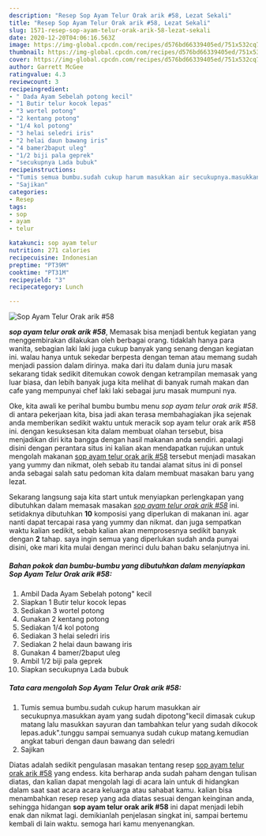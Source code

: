 ```yaml
---
description: "Resep Sop Ayam Telur Orak arik #58, Lezat Sekali"
title: "Resep Sop Ayam Telur Orak arik #58, Lezat Sekali"
slug: 1571-resep-sop-ayam-telur-orak-arik-58-lezat-sekali
date: 2020-12-20T04:06:16.563Z
image: https://img-global.cpcdn.com/recipes/d576bd66339405ed/751x532cq70/sop-ayam-telur-orak-arik-58-foto-resep-utama.jpg
thumbnail: https://img-global.cpcdn.com/recipes/d576bd66339405ed/751x532cq70/sop-ayam-telur-orak-arik-58-foto-resep-utama.jpg
cover: https://img-global.cpcdn.com/recipes/d576bd66339405ed/751x532cq70/sop-ayam-telur-orak-arik-58-foto-resep-utama.jpg
author: Garrett McGee
ratingvalue: 4.3
reviewcount: 3
recipeingredient:
- " Dada Ayam Sebelah potong kecil"
- "1 Butir telur kocok lepas"
- "3 wortel potong"
- "2 kentang potong"
- "1/4 kol potong"
- "3 helai seledri iris"
- "2 helai daun bawang iris"
- "4 bamer2baput uleg"
- "1/2 biji pala geprek"
- "secukupnya Lada bubuk"
recipeinstructions:
- "Tumis semua bumbu.sudah cukup harum masukkan air secukupnya.masukkan ayam yang sudah dipotong&#34;kecil dimasak cukup matang lalu masukkan sayuran dan tambahkan telur yang sudah dikocok lepas.aduk&#34;.tunggu sampai semuanya sudah cukup matang.kemudian angkat taburi dengan daun bawang dan seledri"
- "Sajikan"
categories:
- Resep
tags:
- sop
- ayam
- telur

katakunci: sop ayam telur 
nutrition: 271 calories
recipecuisine: Indonesian
preptime: "PT39M"
cooktime: "PT31M"
recipeyield: "3"
recipecategory: Lunch

---
```



![Sop Ayam Telur Orak arik #58](https://img-global.cpcdn.com/recipes/d576bd66339405ed/751x532cq70/sop-ayam-telur-orak-arik-58-foto-resep-utama.jpg)

<b><i>sop ayam telur orak arik #58</i></b>, Memasak bisa menjadi bentuk kegiatan yang menggembirakan dilakukan oleh berbagai orang. tidaklah hanya para wanita, sebagian laki laki juga cukup banyak yang senang dengan kegiatan ini. walau hanya untuk sekedar berpesta dengan teman atau memang sudah menjadi passion dalam dirinya. maka dari itu dalam dunia juru masak sekarang tidak sedikit ditemukan cowok dengan ketrampilan memasak yang luar biasa, dan lebih banyak juga kita melihat di banyak rumah makan dan cafe yang mempunyai chef laki laki sebagai juru masak mumpuni nya.

Oke, kita awali ke perihal bumbu bumbu menu <i>sop ayam telur orak arik #58</i>. di antara pekerjaan kita, bisa jadi akan terasa membahagiakan jika sejenak anda memberikan sedikit waktu untuk meracik sop ayam telur orak arik #58 ini. dengan kesuksesan kita dalam membuat olahan tersebut, bisa menjadikan diri kita bangga dengan hasil makanan anda sendiri. apalagi disini dengan perantara situs ini kalian akan mendapatkan rujukan untuk mengolah makanan <u>sop ayam telur orak arik #58</u> tersebut menjadi masakan yang yummy dan nikmat, oleh sebab itu tandai alamat situs ini di ponsel anda sebagai salah satu pedoman kita dalam membuat masakan baru yang lezat.




Sekarang langsung saja kita start untuk menyiapkan perlengkapan yang dibutuhkan dalam memasak masakan <u><i>sop ayam telur orak arik #58</i></u> ini. setidaknya dibutuhkan <b>10</b> komposisi yang diperlukan di makanan ini. agar nanti dapat tercapai rasa yang yummy dan nikmat. dan juga sempatkan waktu kalian sedikit, sebab kalian akan memprosesnya sedikit banyak dengan <b>2</b> tahap. saya ingin semua yang diperlukan sudah anda punyai disini, oke mari kita mulai dengan merinci dulu bahan baku selanjutnya ini.

<!--inarticleads1-->

##### Bahan pokok dan bumbu-bumbu yang dibutuhkan dalam menyiapkan Sop Ayam Telur Orak arik #58:

1. Ambil  Dada Ayam Sebelah potong&#34; kecil
1. Siapkan 1 Butir telur kocok lepas
1. Sediakan 3 wortel potong
1. Gunakan 2 kentang potong
1. Sediakan 1/4 kol potong
1. Sediakan 3 helai seledri iris
1. Sediakan 2 helai daun bawang iris
1. Gunakan 4 bamer/2baput uleg
1. Ambil 1/2 biji pala geprek
1. Siapkan secukupnya Lada bubuk




<!--inarticleads2-->

##### Tata cara mengolah Sop Ayam Telur Orak arik #58:

1. Tumis semua bumbu.sudah cukup harum masukkan air secukupnya.masukkan ayam yang sudah dipotong&#34;kecil dimasak cukup matang lalu masukkan sayuran dan tambahkan telur yang sudah dikocok lepas.aduk&#34;.tunggu sampai semuanya sudah cukup matang.kemudian angkat taburi dengan daun bawang dan seledri
1. Sajikan




Diatas adalah sedikit pengulasan masakan tentang resep <u>sop ayam telur orak arik #58</u> yang endess. kita berharap anda sudah paham dengan tulisan diatas, dan kalian dapat mengolah lagi di acara lain untuk di hidangkan dalam saat saat acara acara keluarga atau sahabat kamu. kalian bisa menambahkan resep resep yang ada diatas sesuai dengan keinginan anda, sehingga hidangan <b>sop ayam telur orak arik #58</b> ini dapat menjadi lebih enak dan nikmat lagi. demikianlah penjelasan singkat ini, sampai bertemu kembali di lain waktu. semoga hari kamu menyenangkan.
